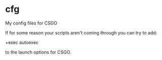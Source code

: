 # cfg
My config files for CSGO

If for some reason your scripts aren't coming through you can try to add:

+exec autoexec

to the launch options for CSGO.
